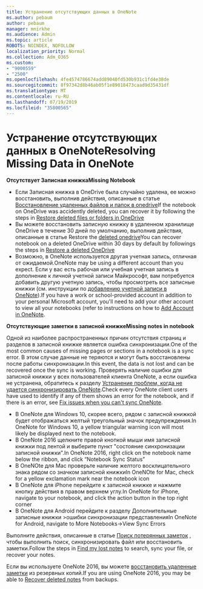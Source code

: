 ```yaml
---
title: Устранение отсутствующих данных в OneNote
ms.author: pebaum
author: pebaum
manager: mnirkhe
ms.audience: Admin
ms.topic: article
ROBOTS: NOINDEX, NOFOLLOW
localization_priority: Normal
ms.collection: Adm_O365
ms.custom:
- "9000559"
- "2500"
ms.openlocfilehash: 4fe4574786674add89040fd530b931c1fd4e38de
ms.sourcegitcommit: 8f97342d8b46ab05f1e89018473caad9d35431df
ms.translationtype: MT
ms.contentlocale: ru-RU
ms.lasthandoff: 07/19/2019
ms.locfileid: "35800565"
---
```

# <a name="resolving-missing-data-in-onenote"></a><span data-ttu-id="565a5-102">Устранение отсутствующих данных в OneNote</span><span class="sxs-lookup"><span data-stu-id="565a5-102">Resolving Missing Data in OneNote</span></span>

<span data-ttu-id="565a5-103">**Отсутствует Записная книжка**</span><span class="sxs-lookup"><span data-stu-id="565a5-103">**Missing Notebook**</span></span>

- <span data-ttu-id="565a5-104">Если Записная книжка в OneDrive была случайно удалена, ее можно восстановить, выполнив действия, описанные в статье [Восстановление удаленных файлов и папок в onedrive](https://support.office.com/article/949ada80-0026-4db3-a953-c99083e6a84f)</span><span class="sxs-lookup"><span data-stu-id="565a5-104">If the notebook on OneDrive was accidently deleted, you can recover it by following the steps in [Restore deleted files or folders in OneDrive](https://support.office.com/article/949ada80-0026-4db3-a953-c99083e6a84f)</span></span>
- <span data-ttu-id="565a5-105">Вы можете восстановить записную книжку в удаленном хранилище OneDrive в течение 30 дней по умолчанию, выполнив действия, описанные в статье Restore the [deleted onedrive](https://docs.microsoft.com/onedrive/restore-deleted-onedrive)</span><span class="sxs-lookup"><span data-stu-id="565a5-105">You can recover notebook on a deleted OneDrive within 30 days by default by followings the steps in [Restore a deleted OneDrive](https://docs.microsoft.com/onedrive/restore-deleted-onedrive)</span></span>
- <span data-ttu-id="565a5-106">Возможно, в OneNote используется другая учетная запись, отличная от ожидаемой.</span><span class="sxs-lookup"><span data-stu-id="565a5-106">OneNote may be using a different account than you expect.</span></span> <span data-ttu-id="565a5-107">Если у вас есть рабочая или учебная учетная запись в дополнение к личной учетной записи Майкрософт, вам потребуется добавить другую учетную запись, чтобы просмотреть все записные книжки (см. инструкции по [добавлению учетной записи в OneNote](https://support.office.com/article/5afff855-54ee-47e4-a773-db048d4ac299)).</span><span class="sxs-lookup"><span data-stu-id="565a5-107">If you have a work or school-provided account in addition to your personal Microsoft account, you'll need to add your other account to view all your notebooks (refer to instructions on how to [Add Account in OneNote](https://support.office.com/article/5afff855-54ee-47e4-a773-db048d4ac299).</span></span>

<span data-ttu-id="565a5-108">**Отсутствующие заметки в записной книжке**</span><span class="sxs-lookup"><span data-stu-id="565a5-108">**Missing notes in notebook**</span></span>

<span data-ttu-id="565a5-109">Одной из наиболее распространенных причин отсутствия страниц и разделов в записной книжке является ошибка синхронизации.</span><span class="sxs-lookup"><span data-stu-id="565a5-109">One of the most common causes of missing pages or sections in a notebook is a sync error.</span></span> <span data-ttu-id="565a5-110">В этом случае данные не теряются и могут быть восстановлены после работы синхронизации.</span><span class="sxs-lookup"><span data-stu-id="565a5-110">In this event, the data is not lost and can be recovered once the sync is working.</span></span> <span data-ttu-id="565a5-111">Проверять наличие ошибки для записной книжки у всех пользователей клиента OneNote, а если ошибка не устранена, обратитесь к разделу [Устранение проблем, когда не удается синхронизировать OneNote](https://support.office.com/article/299495ef-66d1-448f-90c1-b785a6968d45).</span><span class="sxs-lookup"><span data-stu-id="565a5-111">Check every OneNote client users have used to identify if any of them shows an error for the notebook, and if there is an error, see [Fix issues when you can't sync OneNote](https://support.office.com/article/299495ef-66d1-448f-90c1-b785a6968d45).</span></span>

- <span data-ttu-id="565a5-112">В OneNote для Windows 10, скорее всего, рядом с записной книжкой будет отображаться желтый треугольный значок предупреждения.</span><span class="sxs-lookup"><span data-stu-id="565a5-112">In OneNote for Windows 10, a yellow triangular warning icon will most likely be displayed next to the notebook.</span></span>
- <span data-ttu-id="565a5-113">В OneNote 2016 щелкните правой кнопкой мыши имя записной книжки под лентой и выберите пункт "состояние синхронизации записной книжки".</span><span class="sxs-lookup"><span data-stu-id="565a5-113">In OneNote 2016, right click on the notebook name below the ribbon, and click “Notebook Sync Status”</span></span>
- <span data-ttu-id="565a5-114">В OneNOte для Mac проверьте наличие желтого восклицательного знака рядом со значком записной книжки</span><span class="sxs-lookup"><span data-stu-id="565a5-114">In OneNOte for Mac, check for a yellow exclamation mark near the notebook icon</span></span>
- <span data-ttu-id="565a5-115">В OneNote для iPhone перейдите к записной книжке и нажмите кнопку действия в правом верхнем углу.</span><span class="sxs-lookup"><span data-stu-id="565a5-115">In OneNote for iPhone, navigate to your notebook, and click the action button in the top right corner</span></span>
- <span data-ttu-id="565a5-116">В OneNote для Android перейдите к разделу Дополнительные записные книжки >ошибки синхронизации представления</span><span class="sxs-lookup"><span data-stu-id="565a5-116">In OneNote for Android, navigate to More Notebooks->View Sync Errors</span></span>

<span data-ttu-id="565a5-117">Выполните действия, описанные в статье [Поиск потерянных заметок](https://support.office.com/article/32cb2bd7-afe7-44d2-a711-398a88421287) , чтобы выполнить поиск, синхронизировать файл или восстановить заметки.</span><span class="sxs-lookup"><span data-stu-id="565a5-117">Follow the steps in [Find my lost notes](https://support.office.com/article/32cb2bd7-afe7-44d2-a711-398a88421287) to search, sync your file, or recover your notes.</span></span>

<span data-ttu-id="565a5-118">Если вы используете OneNote 2016, вы можете [восстановить удаленные заметки](https://support.office.com/article/32ed1036-74fd-4c21-bc28-033a486e6b14) из резервных копий.</span><span class="sxs-lookup"><span data-stu-id="565a5-118">If you are using OneNote 2016, you may be able to [Recover deleted notes](https://support.office.com/article/32ed1036-74fd-4c21-bc28-033a486e6b14) from backups.</span></span>